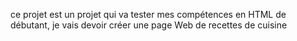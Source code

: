  ce projet est un projet qui va tester mes compétences en HTML de débutant, je vais devoir créer une page Web de recettes de cuisine